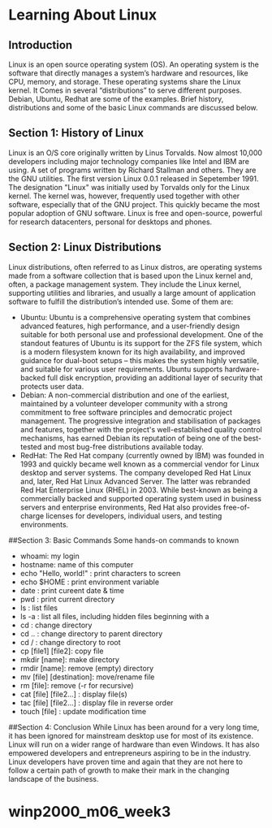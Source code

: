 # Learning About Linux

## Introduction
Linux is an open source operating system (OS). An operating system is the software that directly manages a system’s hardware and resources, like CPU, memory, and storage. These operating systems share the Linux kernel. It Comes in several “distributions” to serve different purposes. Debian, Ubuntu, Redhat are some of the examples. Brief history, distributions and some of the basic Linux commands are discussed below.

## Section 1: History of Linux
Linux is an O/S core originally written by Linus Torvalds. Now almost 10,000 developers including major technology companies like Intel and IBM are using.
A set of programs written by Richard Stallman and others. They are the GNU utilities.
The first version Linux 0.0.1 released in Sepetember 1991. The designation "Linux" was initially used by Torvalds only for the Linux kernel. The kernel was, however, frequently used together with other software, especially that of the GNU project. This quickly became the most popular adoption of GNU software. Linux is free and open-source, powerful for research datacenters, personal for desktops and phones.

## Section 2: Linux Distributions
Linux distributions, often referred to as Linux distros, are operating systems made from a software collection that is based upon the Linux kernel and, often, a package management system. They include the Linux kernel, supporting utilities and libraries, and usually a large amount of application software to fulfill the distribution’s intended use. Some of them are:
- Ubuntu: Ubuntu is a comprehensive operating system that combines advanced features, high performance, and a user-friendly design suitable for both personal use and professional development. One of the standout features of Ubuntu is its support for the ZFS file system, which is a modern filesystem known for its high availability, and improved guidance for dual-boot setups – this makes the system highly versatile, and suitable for various user requirements.
Ubuntu supports hardware-backed full disk encryption, providing an additional layer of security that protects user data.
- Debian: A non-commercial distribution and one of the earliest, maintained by a volunteer developer community with a strong commitment to free software principles and democratic project management. The progressive integration and stabilisation of packages and features, together with the project's well-established quality control mechanisms, has earned Debian its reputation of being one of the best-tested and most bug-free distributions available today.
- RedHat: The Red Hat company (currently owned by IBM) was founded in 1993 and quickly became well known as a commercial vendor for Linux desktop and server systems. The company developed Red Hat Linux and, later, Red Hat Linux Advanced Server. The latter was rebranded Red Hat Enterprise Linux (RHEL) in 2003. While best-known as being a commercially backed and supported operating system used in business servers and enterprise environments, Red Hat also provides free-of-charge licenses for developers, individual users, and testing environments.

##Section 3: Basic Commands
Some hands-on commands to known
- whoami: my login
- hostname: name of this computer
- echo "Hello, world!" : print characters to screen
- echo $HOME : print environment variable
- date : print cureent date & time
- pwd : print current directory
- ls : list files
- ls -a : list all files, including hidden files beginning with a
- cd : change directory
- cd .. : change directory to parent directory 
- cd / : change directory to root
- cp [file1] [file2]: copy file
- mkdir [name]: make directory
- rmdir [name]: remove (empty) directory
- mv [file] [destination]: move/rename file
- rm [file]: remove (-r for recursive)
- cat [file] [file2…] : display file(s)
- tac [file] [file2…] : display file in reverse order
- touch [file] : update modification time

##Section 4: Conclusion
While Linux has been around for a very long time, it has been ignored for mainstream desktop use for most of its existence. Linux will run on a wider range of hardware than even Windows. It has also empowered developers and entrepreneurs aspiring to be in the industry. Linux developers have proven time and again that they are not here to follow a certain path of growth to make their mark in the changing landscape of the business.



# winp2000_m06_week3
